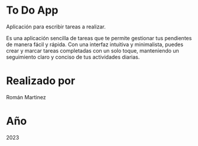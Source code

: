 # To Do App
Aplicación para escribir tareas a realizar.

Es una aplicación sencilla de tareas que te permite gestionar tus pendientes de manera fácil y rápida. 
Con una interfaz intuitiva y minimalista, puedes crear y marcar tareas completadas con un solo toque, 
manteniendo un seguimiento claro y conciso de tus actividades diarias.

# Realizado por
Román Martinez

# Año
2023
